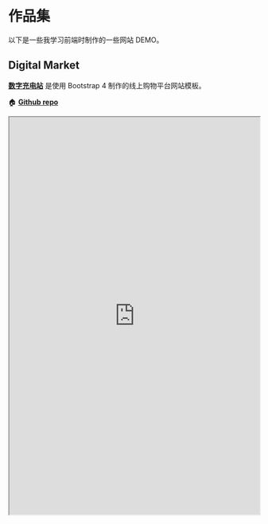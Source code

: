 # 作品集

以下是一些我学习前端时制作的一些网站 DEMO。

## Digital Market

**[数字充电站](https://benbinbin.github.io/DigitalMarket/)** 是使用 Bootstrap 4 制作的线上购物平台网站模板。

:house:  **[Github repo](https://github.com/Benbinbin/DigitalMarket)**

<iframe title="Digital Market" width="100%" height="800" src="https://benbinbin.github.io/DigitalMarket/">
</iframe>